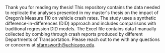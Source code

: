 Thank you for reading my thesis! This repository contains the data needed to replicate the analyses presented in my master's thesis on the impact of Oregon’s Measure 110 on vehicle crash rates. The study uses a synthetic difference-in-differences (DID) approach and includes comparisons with traditional regression DID models. The Excel file contains data I manually collected by combing through crash reports produced by different Departments of Transportation. Please reach out to me with any questions or concerns at sfarnsworth@uchicago.edu.

